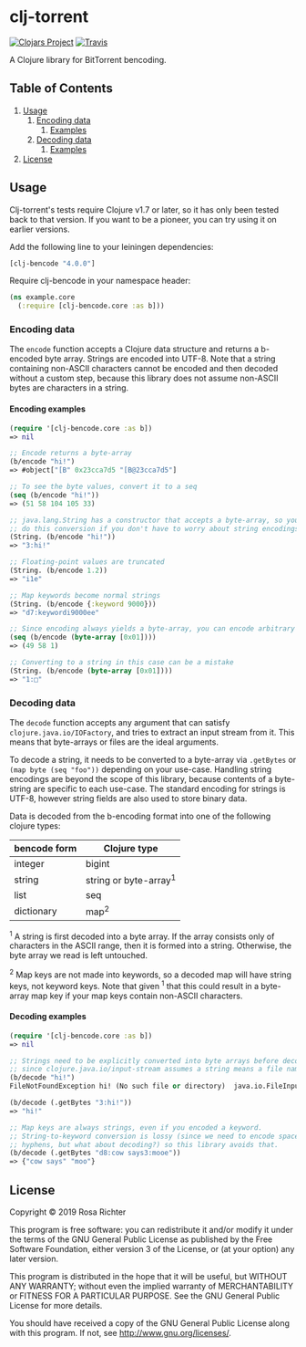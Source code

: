 # clj-torrent

[![Clojars Project](https://img.shields.io/clojars/v/clj-bencode.svg)](https://clojars.org/clj-bencode)
[![Travis](https://img.shields.io/travis/Cantido/clj-bencode.svg)]()

A Clojure library for BitTorrent bencoding.

## Table of Contents

1. [Usage](#usage)
   1. [Encoding data](#encoding-data)
      1. [Examples](#encoding-examples)
   1. [Decoding data](#decoding-data)
      1. [Examples](#decoding-examples)
1. [License](#license)

## Usage

Clj-torrent's tests require Clojure v1.7 or later,
so it has only been tested back to that version.
If you want to be a pioneer, you can try using it on earlier versions.

Add the following line to your leiningen dependencies:

```clojure
[clj-bencode "4.0.0"]
```

Require clj-bencode in your namespace header:

```clojure
(ns example.core
  (:require [clj-bencode.core :as b]))
```
### Encoding data

The `encode` function accepts a Clojure data structure and returns a b-encoded byte array.
Strings are encoded into UTF-8.
Note that a string containing non-ASCII characters cannot be encoded and then decoded without a custom step,
because this library does not assume non-ASCII bytes are characters in a string.

#### Encoding examples

```clojure
(require '[clj-bencode.core :as b])
=> nil

;; Encode returns a byte-array
(b/encode "hi!")
=> #object["[B" 0x23cca7d5 "[B@23cca7d5"]

;; To see the byte values, convert it to a seq
(seq (b/encode "hi!"))
=> (51 58 104 105 33)

;; java.lang.String has a constructor that accepts a byte-array, so you can
;; do this conversion if you don't have to worry about string encodings.
(String. (b/encode "hi!"))
=> "3:hi!"

;; Floating-point values are truncated
(String. (b/encode 1.2))
=> "i1e"

;; Map keywords become normal strings
(String. (b/encode {:keyword 9000}))
=> "d7:keywordi9000ee"

;; Since encoding always yields a byte-array, you can encode arbitrary binary data
(seq (b/encode (byte-array [0x01])))
=> (49 58 1)

;; Converting to a string in this case can be a mistake
(String. (b/encode (byte-array [0x01])))
=> "1:□"
```

### Decoding data

The `decode` function accepts any argument that can satisfy `clojure.java.io/IOFactory`, and tries to extract an input stream from it.
This means that byte-arrays or files are the ideal arguments.

To decode a string, it needs to be converted to a byte-array via `.getBytes` or `(map byte (seq "foo"))` depending on your use-case.
Handling string encodings are beyond the scope of this library, because contents of a byte-string are specific to each use-case.
The standard encoding for strings is UTF-8, however string fields are also used to store binary data.

Data is decoded from the b-encoding format into one of the following clojure types:

| bencode form | Clojure type |
|----|----|
| integer      | bigint |
| string       | string or byte-array<sup>1</sup> |
| list         | seq |
| dictionary   | map<sup>2</sup> |

<sup>1</sup> A string is first decoded into a byte array.
If the array consists only of characters in the ASCII range, then it is formed into a string.
Otherwise, the byte array we read is left untouched.

<sup>2</sup> Map keys are not made into keywords, so a decoded map will have string keys, not keyword keys.
Note that given <sup>1</sup> that this could result in a byte-array map key if your map keys contain non-ASCII characters.

#### Decoding examples

```clojure
(require '[clj-bencode.core :as b])
=> nil

;; Strings need to be explicitly converted into byte arrays before decoding,
;; since clojure.java.io/input-stream assumes a string means a file name or URL.
(b/decode "hi!")
FileNotFoundException hi! (No such file or directory)  java.io.FileInputStream.open0 (FileInputStream.java:-2)

(b/decode (.getBytes "3:hi!"))
=> "hi!"

;; Map keys are always strings, even if you encoded a keyword.
;; String-to-keyword conversion is lossy (since we need to encode spaces into
;; hyphens, but what about decoding?) so this library avoids that.
(b/decode (.getBytes "d8:cow says3:mooe"))
=> {"cow says" "moo"}
```


## License

Copyright © 2019 Rosa Richter

This program is free software: you can redistribute it and/or modify it under the terms of the GNU General Public License as published by the Free Software Foundation, either version 3 of the License, or (at your option) any later version.

This program is distributed in the hope that it will be useful, but WITHOUT ANY WARRANTY; without even the implied warranty of MERCHANTABILITY or FITNESS FOR A PARTICULAR PURPOSE. See the GNU General Public License for more details.

You should have received a copy of the GNU General Public License along with this program. If not, see http://www.gnu.org/licenses/.
